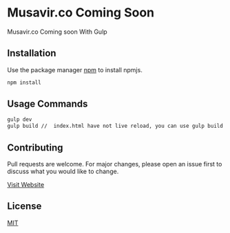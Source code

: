 # Musavir.co Coming Soon

Musavir.co Coming soon With Gulp

## Installation

Use the package manager [npm](https://www.npmjs.com/) to install npmjs.

```bash
npm install
```

## Usage Commands

```bash
gulp dev
gulp build //  index.html have not live reload, you can use gulp build command
```

## Contributing
Pull requests are welcome. For major changes, please open an issue first to discuss what you would like to change.

[Visit Website](https://codeck.com.tr)


## License
[MIT](https://choosealicense.com/licenses/mit/)
